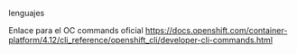 lenguajes

Enlace para el OC commands oficial
https://docs.openshift.com/container-platform/4.12/cli_reference/openshift_cli/developer-cli-commands.html


​


​


​


​
